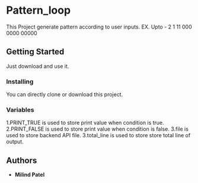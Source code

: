 # Pattern_loop

This Project generate pattern according to user inputs.
EX.
Upto - 2
1
11
000
0000
00000

## Getting Started

Just download and use it.

### Installing

You can directly clone or download this project.

### Variables
1.PRINT_TRUE is used to store print value when condition is true.
2.PRINT_FALSE is used to store print value when condition is false.
3.file is used to store backend API file.
3.total_line is used to store store total line of output.

## Authors

* **Milind Patel**